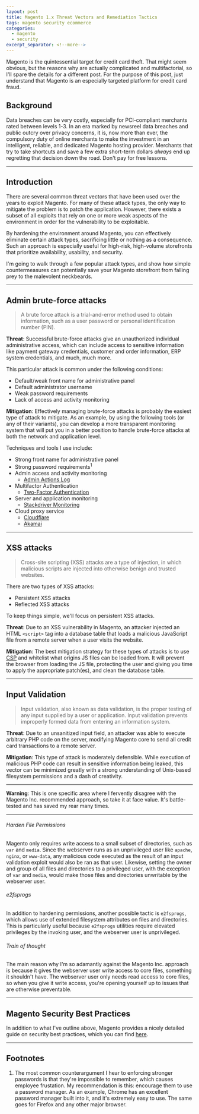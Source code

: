 ```yaml
---
layout: post
title: Magento 1.x Threat Vectors and Remediation Tactics
tags: magento security ecommerce
categories:
  - magento
  - security
excerpt_separator: <!--more-->
---
```


Magento is the quintessential target for credit card theft.
That might seem obvious, but the reasons why are actually
complicated and multifactorial, so I'll spare the details
for a different post. For the purpose of this post, just
understand that Magento is an especially targeted platform
for credit card fraud.

<!--more-->

## Background

Data breaches can be very costly, especially for PCI-compliant
merchants rated between levels 1-3. In an era marked by newsreel
data breaches and public outcry over privacy concerns, it is, now
more than ever, the compulsory duty of online merchants to make
the investment in an intelligent, reliable, and dedicated Magento
hosting provider. Merchants that try to take shortcuts and save
a few extra short-term dollars _always_ end up regretting that
decision down the road. Don't pay for free lessons.

---

## Introduction

There are several common threat vectors that have been used
over the years to exploit Magento. For many of these attack
types, the only way to mitigate the problem is to patch the
application. However, there exists a subset of all exploits
that rely on one or more weak aspects of the environment in
order for the vulnerability to be exploitable.

By hardening the environment around Magento, you can effectively
eliminate certain attack types, sacrificing little or nothing as
a consequence. Such an approach is especially useful for high-risk,
high-volume storefronts that prioritize availability, usability,
and security.

I'm going to walk through a few popular attack types, and show how
simple countermeasures can potentially save your Magento storefront
from falling prey to the malevolent neckbeards.

---

## Admin brute-force attacks

> A brute force attack is a trial-and-error method used to obtain
> information, such as a user password or personal identification
> number (PIN).

__Threat__: Successful brute-force attacks give an unauthorized
individual administrative access, which can include access to
sensitive information like payment gateway credentials, customer
and order information, ERP system credentials, and much, much more.

This particular attack is common under the following conditions:

- Default/weak front name for administrative panel
- Default administrator username
- Weak password requirements
- Lack of access and activity monitoring

__Mitigation__: Effectively managing brute-force attacks is probably
the easiest type of attack to mitigate. As an example, by using the
following tools (or any of their variants), you can develop a more
transparent monitoring system that will put you in a better position
to handle brute-force attacks at both the network and application level.

Techniques and tools I use include:

- Strong front name for administrative panel
- Strong password requirements<sup>1</sup>
- Admin access and activity monitoring
  + [Admin Actions Log](https://amasty.com/admin-actions-log.html)
- Multifactor Authentication
  + [Two-Factor Authentication](https://amasty.com/magento-two-factor-authentication.html)
- Server and application monitoring
  + [Stackdriver Monitoring](https://cloud.google.com/monitoring/)
- Cloud proxy service
  + [Cloudflare](https://www.cloudflare.com)
  + [Akamai](https://www.akamai.com)

---

## XSS attacks

> Cross-site scripting (XSS) attacks are a type of injection, in
> which malicious scripts are injected into otherwise benign and
> trusted websites.

There are two types of XSS attacks:

- Persistent XSS attacks
- Reflected XSS attacks

To keep things simple, we'll focus on persistent XSS attacks.

__Threat__: Due to an XSS vulnerability in Magento, an attacker
injected an HTML `<script>` tag into a database table that loads
a malicious JavaScript file from a remote server when a user visits
the website.

__Mitigation__: The best mitigation strategy for these types of
attacks is to use [CSP](https://developer.mozilla.org/en-US/docs/Web/HTTP/CSP)
and whitelist what origins JS files can be loaded from. It will
prevent the browser from loading the JS file, protecting the user
and giving you time to apply the appropriate patch(es), and clean
the database table.

---

## Input Validation

> Input validation, also known as data validation, is the proper
> testing of any input supplied by a user or application. Input
> validation prevents improperly formed data from entering an
> information system.

__Threat__: Due to an unsanitized input field, an attacker was able
to execute arbitrary PHP code on the server, modifying Magento core
to send all credit card transactions to a remote server.

__Mitigation__: This type of attack is moderately defensible. While
execution of malicious PHP code can result in sensitive information
being leaked, this vector can be minimized greatly with a strong
understanding of Unix-based filesystem permissions and a dash of
creativity.

---

<strong class="warning">Warning</strong>: This is one specific area
where I fervently disagree with the Magento Inc. recommended approach,
so take it at face value. It's battle-tested and has saved my rear many
times.

---

###### Harden File Permissions

Magento only requires write access to a small subset of directories,
such as `var` and `media`. Since the webserver runs as an unprivileged
user like `apache`, `nginx`, or `www-data`, any malicious code executed
as the result of an input validation exploit would also be ran as that
user. Likewise, setting the owner and group of all files and directories
to a privileged user, with the exception of `var` and `media`, would make
those files and directories unwritable by the webserver user.

###### e2fsprogs

In addition to hardening permissions, another possible tactic is `e2fsprogs`,
which allows use of extended filesystem attributes on files and directories.
This is particularly useful because `e2fsprogs` utilities require elevated
privileges by the invoking user, and the webserver user is unprivileged.

###### Train of thought

The main reason why I'm so adamantly against the Magento Inc. approach is
because it gives the webserver user write access to core files, something
it shouldn't have. The webserver user only needs read access to core files,
so when you give it write access, you're opening yourself up to issues that
are otherwise preventable.

---

## Magento Security Best Practices

In addition to what I've outline above, Magento provides a nicely
detailed guide on security best practices, which you can find [here](https://magento.com/security/best-practices/security-best-practices).

---

## Footnotes

1. The most common counterargument I hear to enforcing stronger
passwords is that they're impossible to remember, which causes
employee frustation. My recommendation is this: encourage them
to use a password manager. As an example, Chrome has an excellent
password manager built into it, and it's extremely easy to use.
The same goes for Firefox and any other major browser.
